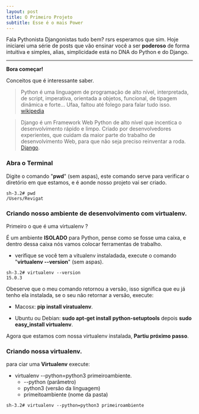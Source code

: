 ```yaml
---
layout: post
title: O Primeiro Projeto
subtitle: Esse é o mais Power
---
```


Fala Pythonista Djangonistas tudo bem? rsrs esperamos que sim.
Hoje iniciarei uma série de posts que vão ensinar você a ser **poderoso** de forma intuitiva e simples, alias, simplicidade está no DNA do Python e do Django.

---

**Bora começar!**

Conceitos que é interessante saber.

  >Python é uma linguagem de programação de alto nível, interpretada, de script, imperativa, orientada a objetos, funcional, de tipagem dinâmica e forte... Ufaa, faltou até folego para falar tudo isso. [wikipedia](https://pt.wikipedia.org/wiki/Python)

>Django é um Framework Web Python de alto nível que incentica o desenvolvimento rápido e limpo. Criado por desenvolvedores experientes, que cuidam da maior parte do trabalho de desenvolvimento Web, para que não seja preciso reinventar a roda. [Django](https://www.djangoproject.com/).

### Abra o Terminal
Digite o comando "**pwd**" (sem aspas), este comando serve para verificar o diretório em que estamos, e é aonde nosso projeto vai ser criado.

```
sh-3.2# pwd
/Users/Revigat

```

### Criando nosso ambiente de desenvolvimento com virtualenv.

Primeiro o que é uma virtualenv ? 

É um ambiente **ISOLADO** para Python, pense como se fosse uma caixa, e dentro dessa caixa nós vamos colocar ferramentas de trabalho.

* verifique se você tem a vitualenv instaladada, execute o comando "**virtualenv --version**" (sem aspas).

```
sh-3.2# virtualenv --version
15.0.3

```

Obeserve que o meu comando retornou a versão, isso significa que eu já tenho ela instalada, se o seu não retornar a versão, execute:

* Macosx: **pip install viratualenv**.

* Ubuntu ou Debian: **sudo apt-get install python-setuptools** depois **sudo easy_install virtualenv**.

Agora que estamos com nossa virtualenv instalada, **Partiu próximo passo**.

### Criando nossa **virtualenv**.

para ciar uma **Virtualenv** execute:

* virtualenv --python=python3 primeiroambiente.
  * --python (parâmetro)
  * python3 (versão da linguagem)
  * primeitoambiente (nome da pasta)

```
sh-3.2# virtualenv --python=python3 primeiroambiente

```




